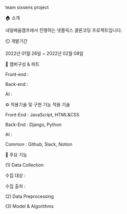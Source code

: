 team sixsens project


🏠 소개

내일배움캠프에서 진행하는 넷플릭스 클론코딩 프로젝트입니다. 


⏲️ 개발기간

2022년 01월 26일 ~ 2022년 02월 08일

🧙 맴버구성 & 파트

Front-end : 

Back-end :

AI : 


⚙ 적용기술 및 구현 기능 적용 기술

Front-End : JavaScript, HTML&CSS

Back-End : Django, Python

AI : 

Common : Github, Slack, Notion


📌 주요 기능

(1) Data Collection

수집 대상 : 

수집 출처 : 

(2) Data Preprocessing

(3) Model & Algorithms
